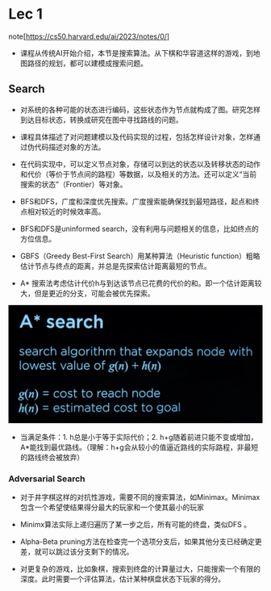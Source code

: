 # Lec 1

note[https://cs50.harvard.edu/ai/2023/notes/0/]

- 课程从传统AI开始介绍，本节是搜索算法。从下棋和华容道这样的游戏，到地图路径的规划，都可以建模成搜索问题。

## Search

- 对系统的各种可能的状态进行编码，这些状态作为节点就构成了图。研究怎样到达目标状态，转换成研究在图中寻找路线的问题。

- 课程具体描述了对问题建模以及代码实现的过程，包括怎样设计对象，怎样通过伪代码描述对象的方法。

- 在代码实现中，可以定义节点对象，存储可以到达的状态以及转移状态的动作和代价（等价于节点间的路程）等数据，以及相关的方法。还可以定义“当前搜索的状态”（Frontier）等对象。

- BFS和DFS，广度和深度优先搜索。广度搜索能确保找到最短路径，起点和终点相对较近的时候效率高。

- BFS和DFS是uninformed search，没有利用与问题相关的信息，比如终点的方位信息。

- GBFS（Greedy Best-First Search）用某种算法（Heuristic function）粗略估计节点与终点的距离，并总是先探索估计距离最短的节点。

- A* 搜索法考虑估计代价h与到达该节点已花费的代价的和。即一个估计距离较大，但是更近的分支，可能会被优先探索。

![Alt text](image.png)

- 当满足条件：1. h总是小于等于实际代价；2. h+g随着前进只能不变或增加，A*能找到最优路线。（理解：h+g会从较小的值逼近路线的实际路程，非最短的路线终会被放弃）

### Adversarial Search

- 对于井字棋这样的对抗性游戏，需要不同的搜索算法，如Minimax。Minimax包含一个希望使结果得分最大的玩家和一个使其最小的玩家

- Minimx算法实际上递归遍历了某一步之后，所有可能的终盘，类似DFS
。

- Alpha-Beta pruning方法在检查完一个选项分支后，如果其他分支已经确定更差，就可以跳过该分支剩下的情况。

- 对更复杂的游戏，比如象棋，搜索到终盘的计算量过大，只能搜索一个有限的深度。此时需要一个评估算法，估计某种棋盘状态下玩家的得分。
